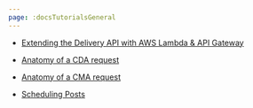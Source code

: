 ```yaml
---
page: :docsTutorialsGeneral
---
```


- [Extending the Delivery API with AWS Lambda & API Gateway](/developers/docs/tutorials/general/delivery-api-lambda-and-api-gateway/)

- [Anatomy of a CDA request](/developers/docs/tutorials/general/anatomy-cda-request/)

- [Anatomy of a CMA request](/developers/docs/tutorials/general/anatomy-cma-request/)

- [Scheduling Posts](/developers/docs/tutorials/general/scheduling-posts/)
